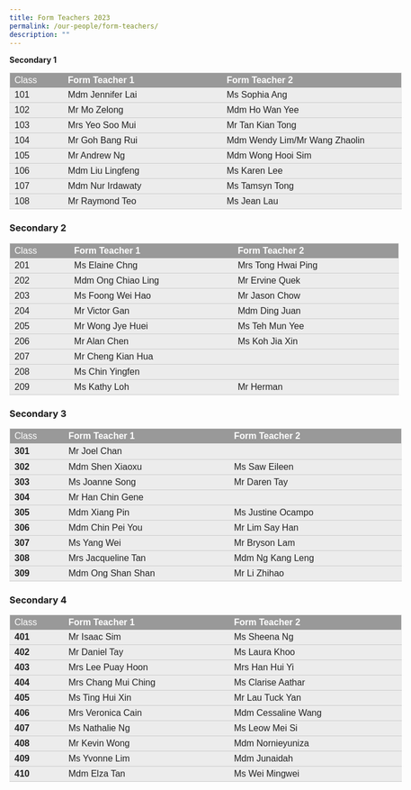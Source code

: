 ```yaml
---
title: Form Teachers 2023
permalink: /our-people/form-teachers/
description: ""
---
```

**Secondary 1**


<table style="margin-top: 0px; margin-right: 0px !important; margin-bottom: 0px; margin-left: 0px; outline: 0px; padding: 0px; box-sizing: border-box; width: 523.15pt; height: auto !important; background: rgb(236, 236, 236); border-collapse: collapse; border: none;" width="698" cellpadding="0" cellspacing="0" border="1" class="MsoNormalTable"><tbody style="margin: 0px; outline: 0px; padding: 0px; box-sizing: border-box;"><tr style="margin: 0px; outline: 0px; padding: 0px; box-sizing: border-box;"><td style="margin: 0px; outline: 0px; padding: 3pt 3pt 3pt 6pt; box-sizing: border-box; width: 71.75pt; border-top: 1pt solid rgb(234, 234, 234); border-left: 1pt solid rgb(234, 234, 234); border-bottom: none; border-right: none; background: rgb(153, 153, 153);" width="96"><p style="margin: 0px 0px 0in; outline: 0px; padding: 0px; box-sizing: border-box; line-height: normal; text-align: left;" class="MsoNormal"><span style="margin: 0px; outline: 0px; padding: 0px; box-sizing: border-box; font-size: 12pt; color: white;"><font style="margin: 0px; outline: 0px; padding: 0px; box-sizing: border-box;" face="arial, sans-serif">Class<b style="margin: 0px; outline: 0px; padding: 0px; box-sizing: border-box;"></b></font></span></p></td><td style="margin: 0px; outline: 0px; padding: 3pt 3pt 3pt 6pt; box-sizing: border-box; width: 212.1pt; border-right: none; border-bottom: none; border-left: none; border-image: initial; border-top: 1pt solid rgb(234, 234, 234); background: rgb(153, 153, 153);" width="283"><p style="margin: 0px 0px 0in; outline: 0px; padding: 0px; box-sizing: border-box; line-height: normal; text-align: left;" class="MsoNormal"><b style="margin: 0px; outline: 0px; padding: 0px; box-sizing: border-box;"><span style="margin: 0px; outline: 0px; padding: 0px; box-sizing: border-box; font-size: 12pt; color: white;"><font style="margin: 0px; outline: 0px; padding: 0px; box-sizing: border-box;" face="arial, sans-serif">Form Teacher 1</font></span></b></p></td><td style="margin: 0px; outline: 0px; padding: 3pt 3pt 3pt 6pt; box-sizing: border-box; width: 239.3pt; border-top: 1pt solid rgb(234, 234, 234); border-left: none; border-bottom: none; border-right: 1pt solid rgb(234, 234, 234); background: rgb(153, 153, 153);" width="319"><p style="margin: 0px 0px 0in; outline: 0px; padding: 0px; box-sizing: border-box; line-height: normal; text-align: left;" class="MsoNormal"><b style="margin: 0px; outline: 0px; padding: 0px; box-sizing: border-box;"><span style="margin: 0px; outline: 0px; padding: 0px; box-sizing: border-box; font-size: 12pt; color: white;"><font style="margin: 0px; outline: 0px; padding: 0px; box-sizing: border-box;" face="arial, sans-serif">Form Teacher 2</font><font style="margin: 0px; outline: 0px; padding: 0px; box-sizing: border-box;" face="Times New Roman, serif"></font></span></b></p></td></tr><tr style="margin: 0px; outline: 0px; padding: 0px; box-sizing: border-box;"><td style="margin: 0px; outline: 0px; padding: 3pt 3pt 3pt 6pt; box-sizing: border-box; border-top: none; border-left: 1pt solid rgb(234, 234, 234); border-bottom: 1pt solid rgb(204, 204, 204); border-right: none;"><p style="margin: 0px 0px 0in; outline: 0px; padding: 0px; box-sizing: border-box; line-height: normal; text-align: left;" class="MsoNormal"><font style="margin: 0px; outline: 0px; padding: 0px; box-sizing: border-box; font-weight: normal;" face="arial, sans-serif"><span style="margin: 0px; outline: 0px; padding: 0px; box-sizing: border-box; font-size: 12pt; color: rgb(34, 34, 34);">101</span><span style="margin: 0px; outline: 0px; padding: 0px; box-sizing: border-box; font-size: 12pt; color: rgb(34, 34, 34);"></span></font></p></td><td style="margin: 0px; outline: 0px; padding: 3pt 3pt 3pt 6pt; box-sizing: border-box; border-top: none; border-right: none; border-left: none; border-image: initial; border-bottom: 1pt solid rgb(204, 204, 204);"><p style="margin: 0px 0px 0in; outline: 0px; padding: 0px; box-sizing: border-box; line-height: normal; text-align: left;" class="MsoNormal"><span style="margin: 0px; outline: 0px; padding: 0px; box-sizing: border-box; font-size: 12pt; color: rgb(34, 34, 34); font-weight: normal;"><font style="margin: 0px; outline: 0px; padding: 0px; box-sizing: border-box;" face="arial, sans-serif">Mdm Jennifer Lai</font></span></p></td><td style="margin: 0px; outline: 0px; padding: 3pt 3pt 3pt 6pt; box-sizing: border-box; border-top: none; border-left: none; border-bottom: 1pt solid rgb(204, 204, 204); border-right: 1pt solid rgb(234, 234, 234);"><p style="margin: 0px 0px 0in; outline: 0px; padding: 0px; box-sizing: border-box; line-height: normal; text-align: left;" class="MsoNormal"><span style="margin: 0px; outline: 0px; padding: 0px; box-sizing: border-box; font-size: 12pt; color: rgb(34, 34, 34); font-weight: normal;"><font style="margin: 0px; outline: 0px; padding: 0px; box-sizing: border-box;" face="arial, sans-serif">Ms Sophia Ang</font></span></p></td></tr><tr style="margin: 0px; outline: 0px; padding: 0px; box-sizing: border-box;"><td style="margin: 0px; outline: 0px; padding: 3pt 3pt 3pt 6pt; box-sizing: border-box; border-top: none; border-left: 1pt solid rgb(234, 234, 234); border-bottom: 1pt solid rgb(204, 204, 204); border-right: none;"><p style="margin: 0px 0px 0in; outline: 0px; padding: 0px; box-sizing: border-box; line-height: normal; text-align: left;" class="MsoNormal"><font style="margin: 0px; outline: 0px; padding: 0px; box-sizing: border-box; font-weight: normal;" face="arial, sans-serif"><span style="margin: 0px; outline: 0px; padding: 0px; box-sizing: border-box; font-size: 12pt; color: rgb(34, 34, 34);">102</span><span style="margin: 0px; outline: 0px; padding: 0px; box-sizing: border-box; font-size: 12pt; color: rgb(34, 34, 34);"></span></font></p></td><td style="margin: 0px; outline: 0px; padding: 3pt 3pt 3pt 6pt; box-sizing: border-box; border-top: none; border-right: none; border-left: none; border-image: initial; border-bottom: 1pt solid rgb(204, 204, 204);"><p style="margin: 0px 0px 0in; outline: 0px; padding: 0px; box-sizing: border-box; line-height: normal; text-align: left;" class="MsoNormal"><span style="margin: 0px; outline: 0px; padding: 0px; box-sizing: border-box; font-size: 12pt; color: rgb(34, 34, 34); font-weight: normal;"><font style="margin: 0px; outline: 0px; padding: 0px; box-sizing: border-box;" face="arial, sans-serif">Mr Mo Zelong&nbsp;</font></span></p></td><td style="margin: 0px; outline: 0px; padding: 3pt 3pt 3pt 6pt; box-sizing: border-box; border-top: none; border-left: none; border-bottom: 1pt solid rgb(204, 204, 204); border-right: 1pt solid rgb(234, 234, 234);"><p style="margin: 0px 0px 0in; outline: 0px; padding: 0px; box-sizing: border-box; line-height: normal; text-align: left;" class="MsoNormal"><span style="margin: 0px; outline: 0px; padding: 0px; box-sizing: border-box; font-size: 12pt; color: rgb(34, 34, 34); font-weight: normal;"><font style="margin: 0px; outline: 0px; padding: 0px; box-sizing: border-box;" face="arial, sans-serif">Mdm Ho Wan Yee</font></span></p></td></tr><tr style="margin: 0px; outline: 0px; padding: 0px; box-sizing: border-box;"><td style="margin: 0px; outline: 0px; padding: 3pt 3pt 3pt 6pt; box-sizing: border-box; border-top: none; border-left: 1pt solid rgb(234, 234, 234); border-bottom: 1pt solid rgb(204, 204, 204); border-right: none;"><p style="margin: 0px 0px 0in; outline: 0px; padding: 0px; box-sizing: border-box; line-height: normal; text-align: left;" class="MsoNormal"><font style="margin: 0px; outline: 0px; padding: 0px; box-sizing: border-box; font-weight: normal;" face="arial, sans-serif"><span style="margin: 0px; outline: 0px; padding: 0px; box-sizing: border-box; font-size: 12pt; color: rgb(34, 34, 34);">103</span><span style="margin: 0px; outline: 0px; padding: 0px; box-sizing: border-box; font-size: 12pt; color: rgb(34, 34, 34);"></span></font></p></td><td style="margin: 0px; outline: 0px; padding: 3pt 3pt 3pt 6pt; box-sizing: border-box; border-top: none; border-right: none; border-left: none; border-image: initial; border-bottom: 1pt solid rgb(204, 204, 204);"><p style="margin: 0px 0px 0in; outline: 0px; padding: 0px; box-sizing: border-box; line-height: normal; text-align: left;" class="MsoNormal"><span style="margin: 0px; outline: 0px; padding: 0px; box-sizing: border-box; font-size: 12pt; color: rgb(34, 34, 34); font-weight: normal;"><font style="margin: 0px; outline: 0px; padding: 0px; box-sizing: border-box;" face="arial, sans-serif">Mrs Yeo Soo Mui</font></span></p></td><td style="margin: 0px; outline: 0px; padding: 3pt 3pt 3pt 6pt; box-sizing: border-box; border-top: none; border-left: none; border-bottom: 1pt solid rgb(204, 204, 204); border-right: 1pt solid rgb(234, 234, 234);"><p style="margin: 0px 0px 0in; outline: 0px; padding: 0px; box-sizing: border-box; line-height: normal; text-align: left;" class="MsoNormal"><span style="margin: 0px; outline: 0px; padding: 0px; box-sizing: border-box; font-size: 12pt; color: rgb(34, 34, 34); font-weight: normal;"><font style="margin: 0px; outline: 0px; padding: 0px; box-sizing: border-box;" face="arial, sans-serif">Mr Tan Kian Tong</font></span></p></td></tr><tr style="margin: 0px; outline: 0px; padding: 0px; box-sizing: border-box;"><td style="margin: 0px; outline: 0px; padding: 3pt 3pt 3pt 6pt; box-sizing: border-box; border-top: none; border-left: 1pt solid rgb(234, 234, 234); border-bottom: 1pt solid rgb(204, 204, 204); border-right: none;"><p style="margin: 0px 0px 0in; outline: 0px; padding: 0px; box-sizing: border-box; line-height: normal; text-align: left;" class="MsoNormal"><font style="margin: 0px; outline: 0px; padding: 0px; box-sizing: border-box; font-weight: normal;" face="arial, sans-serif"><span style="margin: 0px; outline: 0px; padding: 0px; box-sizing: border-box; font-size: 12pt; color: rgb(34, 34, 34);">104</span><span style="margin: 0px; outline: 0px; padding: 0px; box-sizing: border-box; font-size: 12pt; color: rgb(34, 34, 34);"></span></font></p></td><td style="margin: 0px; outline: 0px; padding: 3pt 3pt 3pt 6pt; box-sizing: border-box; border-top: none; border-right: none; border-left: none; border-image: initial; border-bottom: 1pt solid rgb(204, 204, 204);"><p style="margin: 0px 0px 0in; outline: 0px; padding: 0px; box-sizing: border-box; line-height: normal; text-align: left;" class="MsoNormal"><span style="margin: 0px; outline: 0px; padding: 0px; box-sizing: border-box; font-size: 12pt; color: rgb(34, 34, 34); font-weight: normal;"><font style="margin: 0px; outline: 0px; padding: 0px; box-sizing: border-box;" face="arial, sans-serif">Mr Goh Bang Rui&nbsp;</font></span></p></td><td style="margin: 0px; outline: 0px; padding: 3pt 3pt 3pt 6pt; box-sizing: border-box; border-top: none; border-left: none; border-bottom: 1pt solid rgb(204, 204, 204); border-right: 1pt solid rgb(234, 234, 234);"><p style="margin: 0px 0px 0in; outline: 0px; padding: 0px; box-sizing: border-box; line-height: normal; text-align: left;" class="MsoNormal"><span style="margin: 0px; outline: 0px; padding: 0px; box-sizing: border-box; font-size: 12pt; color: rgb(34, 34, 34); font-weight: normal;"><font style="margin: 0px; outline: 0px; padding: 0px; box-sizing: border-box;" face="arial, sans-serif">Mdm Wendy Lim/Mr Wang Zhaolin</font></span></p></td></tr><tr style="margin: 0px; outline: 0px; padding: 0px; box-sizing: border-box;"><td style="margin: 0px; outline: 0px; padding: 3pt 3pt 3pt 6pt; box-sizing: border-box; border-top: none; border-left: 1pt solid rgb(234, 234, 234); border-bottom: 1pt solid rgb(204, 204, 204); border-right: none;"><p style="margin: 0px 0px 0in; outline: 0px; padding: 0px; box-sizing: border-box; line-height: normal; text-align: left;" class="MsoNormal"><font style="margin: 0px; outline: 0px; padding: 0px; box-sizing: border-box; font-weight: normal;" face="arial, sans-serif"><span style="margin: 0px; outline: 0px; padding: 0px; box-sizing: border-box; font-size: 12pt; color: rgb(34, 34, 34);">105</span><span style="margin: 0px; outline: 0px; padding: 0px; box-sizing: border-box; font-size: 12pt; color: rgb(34, 34, 34);"></span></font></p></td><td style="margin: 0px; outline: 0px; padding: 3pt 3pt 3pt 6pt; box-sizing: border-box; border-top: none; border-right: none; border-left: none; border-image: initial; border-bottom: 1pt solid rgb(204, 204, 204);"><p style="margin: 0px 0px 0in; outline: 0px; padding: 0px; box-sizing: border-box; line-height: normal; text-align: left;" class="MsoNormal"><span style="margin: 0px; outline: 0px; padding: 0px; box-sizing: border-box; font-size: 12pt; color: rgb(34, 34, 34); font-weight: normal;"><font style="margin: 0px; outline: 0px; padding: 0px; box-sizing: border-box;" face="arial, sans-serif">Mr Andrew Ng</font></span></p></td><td style="margin: 0px; outline: 0px; padding: 3pt 3pt 3pt 6pt; box-sizing: border-box; border-top: none; border-left: none; border-bottom: 1pt solid rgb(204, 204, 204); border-right: 1pt solid rgb(234, 234, 234);"><p style="margin: 0px 0px 0in; outline: 0px; padding: 0px; box-sizing: border-box; line-height: normal; text-align: left;" class="MsoNormal"><span style="margin: 0px; outline: 0px; padding: 0px; box-sizing: border-box; font-size: 12pt; color: rgb(34, 34, 34); font-weight: normal;"><font style="margin: 0px; outline: 0px; padding: 0px; box-sizing: border-box;" face="arial, sans-serif">Mdm Wong Hooi Sim</font></span></p></td></tr><tr style="margin: 0px; outline: 0px; padding: 0px; box-sizing: border-box;"><td style="margin: 0px; outline: 0px; padding: 3pt 3pt 3pt 6pt; box-sizing: border-box; border-top: none; border-left: 1pt solid rgb(234, 234, 234); border-bottom: 1pt solid rgb(204, 204, 204); border-right: none;"><p style="margin: 0px 0px 0in; outline: 0px; padding: 0px; box-sizing: border-box; line-height: normal; text-align: left;" class="MsoNormal"><font style="margin: 0px; outline: 0px; padding: 0px; box-sizing: border-box; font-weight: normal;" face="arial, sans-serif"><span style="margin: 0px; outline: 0px; padding: 0px; box-sizing: border-box; font-size: 12pt; color: rgb(34, 34, 34);">106</span><span style="margin: 0px; outline: 0px; padding: 0px; box-sizing: border-box; font-size: 12pt; color: rgb(34, 34, 34);"></span></font></p></td><td style="margin: 0px; outline: 0px; padding: 3pt 3pt 3pt 6pt; box-sizing: border-box; border-top: none; border-right: none; border-left: none; border-image: initial; border-bottom: 1pt solid rgb(204, 204, 204);"><p style="margin: 0px 0px 0in; outline: 0px; padding: 0px; box-sizing: border-box; line-height: normal; text-align: left;" class="MsoNormal"><span style="margin: 0px; outline: 0px; padding: 0px; box-sizing: border-box; font-size: 12pt; color: rgb(34, 34, 34); font-weight: normal;"><font style="margin: 0px; outline: 0px; padding: 0px; box-sizing: border-box;" face="arial, sans-serif">Mdm Liu Lingfeng&nbsp;</font></span></p></td><td style="margin: 0px; outline: 0px; padding: 3pt 3pt 3pt 6pt; box-sizing: border-box; border-top: none; border-left: none; border-bottom: 1pt solid rgb(204, 204, 204); border-right: 1pt solid rgb(234, 234, 234);"><p style="margin: 0px 0px 0in; outline: 0px; padding: 0px; box-sizing: border-box; line-height: normal; text-align: left;" class="MsoNormal"><span style="margin: 0px; outline: 0px; padding: 0px; box-sizing: border-box; font-size: 12pt; color: rgb(34, 34, 34); font-weight: normal;"><font style="margin: 0px; outline: 0px; padding: 0px; box-sizing: border-box;" face="arial, sans-serif">Ms&nbsp;Karen Lee&nbsp;</font></span></p></td></tr><tr style="margin: 0px; outline: 0px; padding: 0px; box-sizing: border-box;"><td style="margin: 0px; outline: 0px; padding: 3pt 3pt 3pt 6pt; box-sizing: border-box; border-top: none; border-left: 1pt solid rgb(234, 234, 234); border-bottom: 1pt solid rgb(204, 204, 204); border-right: none;"><p style="margin: 0px 0px 0in; outline: 0px; padding: 0px; box-sizing: border-box; line-height: normal; text-align: left;" class="MsoNormal"><font style="margin: 0px; outline: 0px; padding: 0px; box-sizing: border-box; font-weight: normal;" face="arial, sans-serif"><span style="margin: 0px; outline: 0px; padding: 0px; box-sizing: border-box; font-size: 12pt; color: rgb(34, 34, 34);">107</span><span style="margin: 0px; outline: 0px; padding: 0px; box-sizing: border-box; font-size: 12pt; color: rgb(34, 34, 34);"></span></font></p></td><td style="margin: 0px; outline: 0px; padding: 3pt 3pt 3pt 6pt; box-sizing: border-box; border-top: none; border-right: none; border-left: none; border-image: initial; border-bottom: 1pt solid rgb(204, 204, 204);"><p style="margin: 0px 0px 0in; outline: 0px; padding: 0px; box-sizing: border-box; line-height: normal; text-align: left;" class="MsoNormal"><span style="margin: 0px; outline: 0px; padding: 0px; box-sizing: border-box; font-size: 12pt; color: rgb(34, 34, 34); font-weight: normal;"><font style="margin: 0px; outline: 0px; padding: 0px; box-sizing: border-box;" face="arial, sans-serif">Mdm Nur Irdawaty&nbsp;</font></span></p></td><td style="margin: 0px; outline: 0px; padding: 3pt 3pt 3pt 6pt; box-sizing: border-box; border-top: none; border-left: none; border-bottom: 1pt solid rgb(204, 204, 204); border-right: 1pt solid rgb(234, 234, 234);"><p style="margin: 0px 0px 0in; outline: 0px; padding: 0px; box-sizing: border-box; line-height: normal; text-align: left;" class="MsoNormal"><span style="margin: 0px; outline: 0px; padding: 0px; box-sizing: border-box; font-size: 12pt; color: rgb(34, 34, 34); font-weight: normal;"><font style="margin: 0px; outline: 0px; padding: 0px; box-sizing: border-box;" face="arial, sans-serif">Ms Tamsyn Tong</font></span></p></td></tr><tr style="margin: 0px; outline: 0px; padding: 0px; box-sizing: border-box;"><td style="margin: 0px; outline: 0px; padding: 3pt 3pt 3pt 6pt; box-sizing: border-box; border-top: none; border-left: 1pt solid rgb(234, 234, 234); border-bottom: 1pt solid rgb(204, 204, 204); border-right: none;"><p style="margin: 0px 0px 0in; outline: 0px; padding: 0px; box-sizing: border-box; line-height: normal; text-align: left;" class="MsoNormal"><font style="margin: 0px; outline: 0px; padding: 0px; box-sizing: border-box; font-weight: normal;" face="arial, sans-serif"><span style="margin: 0px; outline: 0px; padding: 0px; box-sizing: border-box; font-size: 12pt; color: rgb(34, 34, 34);">108</span><span style="margin: 0px; outline: 0px; padding: 0px; box-sizing: border-box; font-size: 12pt; color: rgb(34, 34, 34);"></span></font></p></td><td style="margin: 0px; outline: 0px; padding: 3pt 3pt 3pt 6pt; box-sizing: border-box; border-top: none; border-right: none; border-left: none; border-image: initial; border-bottom: 1pt solid rgb(204, 204, 204);"><p style="margin: 0px 0px 0in; outline: 0px; padding: 0px; box-sizing: border-box; line-height: normal; text-align: left;" class="MsoNormal"><span style="margin: 0px; outline: 0px; padding: 0px; box-sizing: border-box; font-size: 12pt; color: rgb(34, 34, 34); font-weight: normal;"><font style="margin: 0px; outline: 0px; padding: 0px; box-sizing: border-box;" face="arial, sans-serif">Mr&nbsp;Raymond Teo&nbsp;</font></span></p></td><td style="margin: 0px; outline: 0px; padding: 3pt 3pt 3pt 6pt; box-sizing: border-box; border-top: none; border-left: none; border-bottom: 1pt solid rgb(204, 204, 204); border-right: 1pt solid rgb(234, 234, 234);"><p style="margin: 0px 0px 0in; outline: 0px; padding: 0px; box-sizing: border-box; line-height: normal; text-align: left;" class="MsoNormal"><span style="margin: 0px; outline: 0px; padding: 0px; box-sizing: border-box; font-size: 12pt; color: rgb(34, 34, 34);"><font style="margin: 0px; outline: 0px; padding: 0px; box-sizing: border-box; font-weight: normal;" face="arial, sans-serif">Ms Jean Lau</font><font style="margin: 0px; outline: 0px; padding: 0px; box-sizing: border-box;" face="Times New Roman, serif"></font></span></p></td></tr></tbody></table>



### Secondary 2
 

<table style="margin-top: 0px; margin-right: 0px !important; margin-bottom: 0px; margin-left: 0px; outline: 0px; padding: 0px; box-sizing: border-box; width: 519.4pt; height: auto !important; background: rgb(236, 236, 236); border-collapse: collapse; border: none;" width="693" cellpadding="0" cellspacing="0" border="1" class="MsoNormalTable"><tbody style="margin: 0px; outline: 0px; padding: 0px; box-sizing: border-box;"><tr style="margin: 0px; outline: 0px; padding: 0px; box-sizing: border-box;"><td style="margin: 0px; outline: 0px; padding: 3pt 3pt 3pt 6pt; box-sizing: border-box; width: 80pt; border-top: 1pt solid rgb(234, 234, 234); border-left: 1pt solid rgb(234, 234, 234); border-bottom: none; border-right: none; background: rgb(153, 153, 153);" width="107"><p style="margin: 0px 0px 0in; outline: 0px; padding: 0px; box-sizing: border-box; line-height: normal; text-align: left;" class="MsoNormal"><span style="margin: 0px; outline: 0px; padding: 0px; box-sizing: border-box; font-size: 12pt; font-family: Arial, sans-serif; color: white;">Class<b style="margin: 0px; outline: 0px; padding: 0px; box-sizing: border-box;"></b></span></p></td><td style="margin: 0px; outline: 0px; padding: 3pt 3pt 3pt 6pt; box-sizing: border-box; width: 218.65pt; border-right: none; border-bottom: none; border-left: none; border-image: initial; border-top: 1pt solid rgb(234, 234, 234); background: rgb(153, 153, 153);" width="292"><p style="margin: 0px 0px 0in; outline: 0px; padding: 0px; box-sizing: border-box; line-height: normal; text-align: left;" class="MsoNormal"><b style="margin: 0px; outline: 0px; padding: 0px; box-sizing: border-box;"><span style="margin: 0px; outline: 0px; padding: 0px; box-sizing: border-box; font-size: 12pt; font-family: Arial, sans-serif; color: white;">Form Teacher 1</span></b></p></td><td style="margin: 0px; outline: 0px; padding: 3pt 3pt 3pt 6pt; box-sizing: border-box; width: 220.75pt; border-top: 1pt solid rgb(234, 234, 234); border-left: none; border-bottom: none; border-right: 1pt solid rgb(234, 234, 234); background: rgb(153, 153, 153);" width="294"><p style="margin: 0px 0px 0in; outline: 0px; padding: 0px; box-sizing: border-box; line-height: normal; text-align: left;" class="MsoNormal"><b style="margin: 0px; outline: 0px; padding: 0px; box-sizing: border-box;"><span style="margin: 0px; outline: 0px; padding: 0px; box-sizing: border-box; font-size: 12pt; font-family: Arial, sans-serif; color: white;">Form Teacher 2</span></b></p></td></tr><tr style="margin: 0px; outline: 0px; padding: 0px; box-sizing: border-box;"><td style="margin: 0px; outline: 0px; padding: 3pt 3pt 3pt 6pt; box-sizing: border-box; border-top: none; border-left: 1pt solid rgb(234, 234, 234); border-bottom: 1pt solid rgb(204, 204, 204); border-right: none;"><p style="margin: 0px 0px 0in; outline: 0px; padding: 0px; box-sizing: border-box; line-height: normal; text-align: left;" class="MsoNormal"><span style="margin: 0px; outline: 0px; padding: 0px; box-sizing: border-box; font-size: 12pt; font-family: Arial, sans-serif; color: rgb(34, 34, 34); font-weight: normal;">201</span></p></td><td style="margin: 0px; outline: 0px; padding: 3pt 3pt 3pt 6pt; box-sizing: border-box; border-top: none; border-right: none; border-left: none; border-image: initial; border-bottom: 1pt solid rgb(204, 204, 204);"><p style="margin: 0px 0px 0in; outline: 0px; padding: 0px; box-sizing: border-box; line-height: normal; text-align: left;" class="MsoNormal"><span style="margin: 0px; outline: 0px; padding: 0px; box-sizing: border-box; font-size: 12pt; font-family: Arial, sans-serif; color: rgb(34, 34, 34); font-weight: normal;">Ms Elaine Chng&nbsp;</span></p></td><td style="margin: 0px; outline: 0px; padding: 3pt 3pt 3pt 6pt; box-sizing: border-box; width: 220.75pt; border-top: none; border-left: none; border-bottom: 1pt solid rgb(204, 204, 204); border-right: 1pt solid rgb(234, 234, 234);" width="294"><p style="margin: 0px 0px 0in; outline: 0px; padding: 0px; box-sizing: border-box; line-height: normal; text-align: left;" class="MsoNormal"><span style="margin: 0px; outline: 0px; padding: 0px; box-sizing: border-box; font-size: 12pt; font-family: Arial, sans-serif; color: rgb(34, 34, 34); font-weight: normal;">Mrs Tong Hwai Ping</span></p></td></tr><tr style="margin: 0px; outline: 0px; padding: 0px; box-sizing: border-box;"><td style="margin: 0px; outline: 0px; padding: 3pt 3pt 3pt 6pt; box-sizing: border-box; border-top: none; border-left: 1pt solid rgb(234, 234, 234); border-bottom: 1pt solid rgb(204, 204, 204); border-right: none;"><p style="margin: 0px 0px 0in; outline: 0px; padding: 0px; box-sizing: border-box; line-height: normal; text-align: left;" class="MsoNormal"><span style="margin: 0px; outline: 0px; padding: 0px; box-sizing: border-box; font-size: 12pt; font-family: Arial, sans-serif; color: rgb(34, 34, 34); font-weight: normal;">202</span></p></td><td style="margin: 0px; outline: 0px; padding: 3pt 3pt 3pt 6pt; box-sizing: border-box; border-top: none; border-right: none; border-left: none; border-image: initial; border-bottom: 1pt solid rgb(204, 204, 204);"><p style="margin: 0px 0px 0in; outline: 0px; padding: 0px; box-sizing: border-box; line-height: normal; text-align: left;" class="MsoNormal"><span style="margin: 0px; outline: 0px; padding: 0px; box-sizing: border-box; font-size: 12pt; font-family: Arial, sans-serif; color: rgb(34, 34, 34); font-weight: normal;">Mdm Ong Chiao Ling&nbsp;</span></p></td><td style="margin: 0px; outline: 0px; padding: 3pt 3pt 3pt 6pt; box-sizing: border-box; width: 220.75pt; border-top: none; border-left: none; border-bottom: 1pt solid rgb(204, 204, 204); border-right: 1pt solid rgb(234, 234, 234);" width="294"><p style="margin: 0px 0px 0in; outline: 0px; padding: 0px; box-sizing: border-box; line-height: normal; text-align: left;" class="MsoNormal"><span style="margin: 0px; outline: 0px; padding: 0px; box-sizing: border-box; font-size: 12pt; font-family: Arial, sans-serif; color: rgb(34, 34, 34); font-weight: normal;">Mr Ervine Quek</span></p></td></tr><tr style="margin: 0px; outline: 0px; padding: 0px; box-sizing: border-box;"><td style="margin: 0px; outline: 0px; padding: 3pt 3pt 3pt 6pt; box-sizing: border-box; border-top: none; border-left: 1pt solid rgb(234, 234, 234); border-bottom: 1pt solid rgb(204, 204, 204); border-right: none;"><p style="margin: 0px 0px 0in; outline: 0px; padding: 0px; box-sizing: border-box; line-height: normal; text-align: left;" class="MsoNormal"><span style="margin: 0px; outline: 0px; padding: 0px; box-sizing: border-box; font-size: 12pt; font-family: Arial, sans-serif; color: rgb(34, 34, 34); font-weight: normal;">203</span></p></td><td style="margin: 0px; outline: 0px; padding: 3pt 3pt 3pt 6pt; box-sizing: border-box; border-top: none; border-right: none; border-left: none; border-image: initial; border-bottom: 1pt solid rgb(204, 204, 204);"><p style="margin: 0px 0px 0in; outline: 0px; padding: 0px; box-sizing: border-box; line-height: normal; text-align: left;" class="MsoNormal"><span style="margin: 0px; outline: 0px; padding: 0px; box-sizing: border-box; font-size: 12pt; font-family: Arial, sans-serif; color: rgb(34, 34, 34); font-weight: normal;">Ms Foong Wei Hao&nbsp;</span></p></td><td style="margin: 0px; outline: 0px; padding: 3pt 3pt 3pt 6pt; box-sizing: border-box; width: 220.75pt; border-top: none; border-left: none; border-bottom: 1pt solid rgb(204, 204, 204); border-right: 1pt solid rgb(234, 234, 234);" width="294"><p style="margin: 0px 0px 0in; outline: 0px; padding: 0px; box-sizing: border-box; line-height: normal; text-align: left;" class="MsoNormal"><span style="margin: 0px; outline: 0px; padding: 0px; box-sizing: border-box; font-size: 12pt; font-family: Arial, sans-serif; color: rgb(34, 34, 34); font-weight: normal;">Mr Jason Chow</span></p></td></tr><tr style="margin: 0px; outline: 0px; padding: 0px; box-sizing: border-box;"><td style="margin: 0px; outline: 0px; padding: 3pt 3pt 3pt 6pt; box-sizing: border-box; border-top: none; border-left: 1pt solid rgb(234, 234, 234); border-bottom: 1pt solid rgb(204, 204, 204); border-right: none;"><p style="margin: 0px 0px 0in; outline: 0px; padding: 0px; box-sizing: border-box; line-height: normal; text-align: left;" class="MsoNormal"><span style="margin: 0px; outline: 0px; padding: 0px; box-sizing: border-box; font-size: 12pt; font-family: Arial, sans-serif; color: rgb(34, 34, 34); font-weight: normal;">204</span></p></td><td style="margin: 0px; outline: 0px; padding: 3pt 3pt 3pt 6pt; box-sizing: border-box; border-top: none; border-right: none; border-left: none; border-image: initial; border-bottom: 1pt solid rgb(204, 204, 204);"><p style="margin: 0px 0px 0in; outline: 0px; padding: 0px; box-sizing: border-box; line-height: normal; text-align: left;" class="MsoNormal"><span style="margin: 0px; outline: 0px; padding: 0px; box-sizing: border-box; font-size: 12pt; font-family: Arial, sans-serif; color: rgb(34, 34, 34); font-weight: normal;">Mr Victor Gan</span></p></td><td style="margin: 0px; outline: 0px; padding: 3pt 3pt 3pt 6pt; box-sizing: border-box; width: 220.75pt; border-top: none; border-left: none; border-bottom: 1pt solid rgb(204, 204, 204); border-right: 1pt solid rgb(234, 234, 234);" width="294"><p style="margin: 0px 0px 0in; outline: 0px; padding: 0px; box-sizing: border-box; line-height: normal; text-align: left;" class="MsoNormal"><span style="margin: 0px; outline: 0px; padding: 0px; box-sizing: border-box; font-size: 12pt; font-family: Arial, sans-serif; color: rgb(34, 34, 34); font-weight: normal;">Mdm Ding Juan</span></p></td></tr><tr style="margin: 0px; outline: 0px; padding: 0px; box-sizing: border-box;"><td style="margin: 0px; outline: 0px; padding: 3pt 3pt 3pt 6pt; box-sizing: border-box; border-top: none; border-left: 1pt solid rgb(234, 234, 234); border-bottom: 1pt solid rgb(204, 204, 204); border-right: none;"><p style="margin: 0px 0px 0in; outline: 0px; padding: 0px; box-sizing: border-box; line-height: normal; text-align: left;" class="MsoNormal"><span style="margin: 0px; outline: 0px; padding: 0px; box-sizing: border-box; font-size: 12pt; font-family: Arial, sans-serif; color: rgb(34, 34, 34); font-weight: normal;">205</span></p></td><td style="margin: 0px; outline: 0px; padding: 3pt 3pt 3pt 6pt; box-sizing: border-box; border-top: none; border-right: none; border-left: none; border-image: initial; border-bottom: 1pt solid rgb(204, 204, 204);"><p style="margin: 0px 0px 0in; outline: 0px; padding: 0px; box-sizing: border-box; line-height: normal; text-align: left;" class="MsoNormal"><span style="margin: 0px; outline: 0px; padding: 0px; box-sizing: border-box; font-size: 12pt; font-family: Arial, sans-serif; color: rgb(34, 34, 34); font-weight: normal;">Mr Wong Jye Huei</span></p></td><td style="margin: 0px; outline: 0px; padding: 3pt 3pt 3pt 6pt; box-sizing: border-box; width: 220.75pt; border-top: none; border-left: none; border-bottom: 1pt solid rgb(204, 204, 204); border-right: 1pt solid rgb(234, 234, 234);" width="294"><p style="margin: 0px 0px 0in; outline: 0px; padding: 0px; box-sizing: border-box; line-height: normal; text-align: left;" class="MsoNormal"><span style="margin: 0px; outline: 0px; padding: 0px; box-sizing: border-box; font-size: 12pt; font-family: Arial, sans-serif; color: rgb(34, 34, 34); font-weight: normal;">Ms Teh Mun Yee&nbsp;</span></p></td></tr><tr style="margin: 0px; outline: 0px; padding: 0px; box-sizing: border-box;"><td style="margin: 0px; outline: 0px; padding: 3pt 3pt 3pt 6pt; box-sizing: border-box; border-top: none; border-left: 1pt solid rgb(234, 234, 234); border-bottom: 1pt solid rgb(204, 204, 204); border-right: none;"><p style="margin: 0px 0px 0in; outline: 0px; padding: 0px; box-sizing: border-box; line-height: normal; text-align: left;" class="MsoNormal"><span style="margin: 0px; outline: 0px; padding: 0px; box-sizing: border-box; font-size: 12pt; font-family: Arial, sans-serif; color: rgb(34, 34, 34); font-weight: normal;">206</span></p></td><td style="margin: 0px; outline: 0px; padding: 3pt 3pt 3pt 6pt; box-sizing: border-box; border-top: none; border-right: none; border-left: none; border-image: initial; border-bottom: 1pt solid rgb(204, 204, 204);"><p style="margin: 0px 0px 0in; outline: 0px; padding: 0px; box-sizing: border-box; line-height: normal; text-align: left;" class="MsoNormal"><span style="margin: 0px; outline: 0px; padding: 0px; box-sizing: border-box; font-size: 12pt; font-family: Arial, sans-serif; color: rgb(34, 34, 34); font-weight: normal;">Mr Alan Chen</span></p></td><td style="margin: 0px; outline: 0px; padding: 3pt 3pt 3pt 6pt; box-sizing: border-box; width: 220.75pt; border-top: none; border-left: none; border-bottom: 1pt solid rgb(204, 204, 204); border-right: 1pt solid rgb(234, 234, 234);" width="294"><p style="margin: 0px 0px 0in; outline: 0px; padding: 0px; box-sizing: border-box; line-height: normal; text-align: left;" class="MsoNormal"><span style="margin: 0px; outline: 0px; padding: 0px; box-sizing: border-box; font-size: 12pt; font-family: Arial, sans-serif; color: rgb(34, 34, 34); font-weight: normal;">Ms Koh Jia Xin</span></p></td></tr><tr style="margin: 0px; outline: 0px; padding: 0px; box-sizing: border-box;"><td style="margin: 0px; outline: 0px; padding: 3pt 3pt 3pt 6pt; box-sizing: border-box; border-top: none; border-left: 1pt solid rgb(234, 234, 234); border-bottom: 1pt solid rgb(204, 204, 204); border-right: none;"><p style="margin: 0px 0px 0in; outline: 0px; padding: 0px; box-sizing: border-box; line-height: normal; text-align: left;" class="MsoNormal"><span style="margin: 0px; outline: 0px; padding: 0px; box-sizing: border-box; font-size: 12pt; font-family: Arial, sans-serif; color: rgb(34, 34, 34); font-weight: normal;">207</span></p></td><td style="margin: 0px; outline: 0px; padding: 3pt 3pt 3pt 6pt; box-sizing: border-box; border-top: none; border-right: none; border-left: none; border-image: initial; border-bottom: 1pt solid rgb(204, 204, 204);"><p style="margin: 0px 0px 0in; outline: 0px; padding: 0px; box-sizing: border-box; line-height: normal; text-align: left;" class="MsoNormal"><span style="margin: 0px; outline: 0px; padding: 0px; box-sizing: border-box; font-size: 12pt; font-family: Arial, sans-serif; color: rgb(34, 34, 34); font-weight: normal;">Mr Cheng Kian Hua</span></p></td><td style="margin: 0px; outline: 0px; padding: 3pt 3pt 3pt 6pt; box-sizing: border-box; border-top: none; border-left: none; border-bottom: 1pt solid rgb(204, 204, 204); border-right: 1pt solid rgb(234, 234, 234);"><p style="margin: 0px 0px 0in; outline: 0px; padding: 0px; box-sizing: border-box; line-height: normal; text-align: left;" class="MsoNormal"><span style="margin: 0px; outline: 0px; padding: 0px; box-sizing: border-box; font-size: 12pt; font-family: Arial, sans-serif; color: rgb(34, 34, 34); font-weight: normal;"></span></p></td></tr><tr style="margin: 0px; outline: 0px; padding: 0px; box-sizing: border-box;"><td style="margin: 0px; outline: 0px; padding: 3pt 3pt 3pt 6pt; box-sizing: border-box; border-top: none; border-left: 1pt solid rgb(234, 234, 234); border-bottom: 1pt solid rgb(204, 204, 204); border-right: none;"><p style="margin: 0px 0px 0in; outline: 0px; padding: 0px; box-sizing: border-box; line-height: normal; text-align: left;" class="MsoNormal"><span style="margin: 0px; outline: 0px; padding: 0px; box-sizing: border-box; font-size: 12pt; font-family: Arial, sans-serif; color: rgb(34, 34, 34); font-weight: normal;">208</span></p></td><td style="margin: 0px; outline: 0px; padding: 3pt 3pt 3pt 6pt; box-sizing: border-box; border-top: none; border-right: none; border-left: none; border-image: initial; border-bottom: 1pt solid rgb(204, 204, 204);"><p style="margin: 0px 0px 0in; outline: 0px; padding: 0px; box-sizing: border-box; line-height: normal; text-align: left;" class="MsoNormal"><span style="margin: 0px; outline: 0px; padding: 0px; box-sizing: border-box; font-size: 12pt; font-family: Arial, sans-serif; color: rgb(34, 34, 34); font-weight: normal;">Ms Chin Yingfen</span></p></td><td style="margin: 0px; outline: 0px; padding: 3pt 3pt 3pt 6pt; box-sizing: border-box; text-align: left; border-top: none; border-left: none; border-bottom: 1pt solid rgb(204, 204, 204); border-right: 1pt solid rgb(234, 234, 234);"></td></tr><tr style="margin: 0px; outline: 0px; padding: 0px; box-sizing: border-box;"><td style="margin: 0px; outline: 0px; padding: 3pt 3pt 3pt 6pt; box-sizing: border-box; border-top: none; border-left: 1pt solid rgb(234, 234, 234); border-bottom: 1pt solid rgb(204, 204, 204); border-right: none;"><p style="margin: 0px 0px 0in; outline: 0px; padding: 0px; box-sizing: border-box; line-height: normal; text-align: left;" class="MsoNormal"><span style="margin: 0px; outline: 0px; padding: 0px; box-sizing: border-box; font-size: 12pt; font-family: Arial, sans-serif; color: rgb(34, 34, 34); font-weight: normal;">209</span></p></td><td style="margin: 0px; outline: 0px; padding: 3pt 3pt 3pt 6pt; box-sizing: border-box; border-top: none; border-right: none; border-left: none; border-image: initial; border-bottom: 1pt solid rgb(204, 204, 204);"><p style="margin: 0px 0px 0in; outline: 0px; padding: 0px; box-sizing: border-box; line-height: normal; text-align: left;" class="MsoNormal"><span style="margin: 0px; outline: 0px; padding: 0px; box-sizing: border-box; font-size: 12pt; font-family: Arial, sans-serif; color: rgb(34, 34, 34); font-weight: normal;">Ms Kathy Loh</span></p></td><td style="margin: 0px; outline: 0px; padding: 3pt 3pt 3pt 6pt; box-sizing: border-box; border-top: none; border-left: none; border-bottom: 1pt solid rgb(204, 204, 204); border-right: 1pt solid rgb(234, 234, 234);"><p style="margin: 0px 0px 0in; outline: 0px; padding: 0px; box-sizing: border-box; line-height: normal; text-align: left;" class="MsoNormal"><span style="margin: 0px; outline: 0px; padding: 0px; box-sizing: border-box; font-size: 12pt; font-family: Arial, sans-serif; color: rgb(34, 34, 34);"><span style="margin: 0px; outline: 0px; padding: 0px; box-sizing: border-box; font-weight: normal;">Mr Herman</span></span></p></td></tr></tbody></table>

 

### **Secondary 3**
 

<table style="margin-top: 0px; margin-right: 0px !important; margin-bottom: 0px; margin-left: 0px; outline: 0px; padding: 0px; box-sizing: border-box; width: 523.15pt; height: auto !important; background: rgb(236, 236, 236); border-collapse: collapse; border: none;" width="698" cellpadding="0" cellspacing="0" border="1" class="MsoNormalTable"><tbody style="margin: 0px; outline: 0px; padding: 0px; box-sizing: border-box;"><tr style="margin: 0px; outline: 0px; padding: 0px; box-sizing: border-box;"><td style="margin: 0px; outline: 0px; padding: 3pt 3pt 3pt 6pt; box-sizing: border-box; width: 72.4pt; border-top: 1pt solid rgb(234, 234, 234); border-left: 1pt solid rgb(234, 234, 234); border-bottom: none; border-right: none; background: rgb(153, 153, 153);" width="97"><p style="margin: 0px 0px 0in; outline: 0px; padding: 0px; box-sizing: border-box; line-height: normal;" class="MsoNormal"><span style="margin: 0px; outline: 0px; padding: 0px; box-sizing: border-box; font-size: 12pt; color: white;"><font style="margin: 0px; outline: 0px; padding: 0px; box-sizing: border-box;" face="arial, sans-serif">Class<b style="margin: 0px; outline: 0px; padding: 0px; box-sizing: border-box;"></b></font></span></p></td><td style="margin: 0px; outline: 0px; padding: 3pt 3pt 3pt 6pt; box-sizing: border-box; width: 221.25pt; border-right: none; border-bottom: none; border-left: none; border-image: initial; border-top: 1pt solid rgb(234, 234, 234); background: rgb(153, 153, 153);" width="295"><p style="margin: 0px 0px 0in; outline: 0px; padding: 0px; box-sizing: border-box; line-height: normal;" class="MsoNormal"><b style="margin: 0px; outline: 0px; padding: 0px; box-sizing: border-box;"><span style="margin: 0px; outline: 0px; padding: 0px; box-sizing: border-box; font-size: 12pt; color: white;"><font style="margin: 0px; outline: 0px; padding: 0px; box-sizing: border-box;" face="arial, sans-serif">Form Teacher 1</font></span></b></p></td><td style="margin: 0px; outline: 0px; padding: 3pt 3pt 3pt 6pt; box-sizing: border-box; width: 229.5pt; border-top: 1pt solid rgb(234, 234, 234); border-left: none; border-bottom: none; border-right: 1pt solid rgb(234, 234, 234); background: rgb(153, 153, 153);" width="306"><p style="margin: 0px 0px 0in; outline: 0px; padding: 0px; box-sizing: border-box; line-height: normal;" class="MsoNormal"><b style="margin: 0px; outline: 0px; padding: 0px; box-sizing: border-box;"><span style="margin: 0px; outline: 0px; padding: 0px; box-sizing: border-box; font-size: 12pt; color: white;"><font style="margin: 0px; outline: 0px; padding: 0px; box-sizing: border-box;" face="arial, sans-serif">Form Teacher 2</font></span></b></p></td></tr><tr style="margin: 0px; outline: 0px; padding: 0px; box-sizing: border-box;"><td style="margin: 0px; outline: 0px; padding: 3pt 3pt 3pt 6pt; box-sizing: border-box; border-top: none; border-left: 1pt solid rgb(234, 234, 234); border-bottom: 1pt solid rgb(204, 204, 204); border-right: none;"><p style="margin: 0px 0px 0in; outline: 0px; padding: 0px; box-sizing: border-box; line-height: normal;" class="MsoNormal"><font style="margin: 0px; outline: 0px; padding: 0px; box-sizing: border-box;" face="arial, sans-serif"><b style="margin: 0px; outline: 0px; padding: 0px; box-sizing: border-box;"><span style="margin: 0px; outline: 0px; padding: 0px; box-sizing: border-box; font-size: 12pt; color: rgb(34, 34, 34);">301</span></b><span style="margin: 0px; outline: 0px; padding: 0px; box-sizing: border-box; font-size: 12pt; color: rgb(34, 34, 34);"></span></font></p></td><td style="margin: 0px; outline: 0px; padding: 3pt 3pt 3pt 6pt; box-sizing: border-box; border-top: none; border-right: none; border-left: none; border-image: initial; border-bottom: 1pt solid rgb(204, 204, 204);"><p style="margin: 0px 0px 0in; outline: 0px; padding: 0px; box-sizing: border-box; line-height: normal;" class="MsoNormal"><span style="margin: 0px; outline: 0px; padding: 0px; box-sizing: border-box; font-size: 12pt; color: rgb(34, 34, 34);"><font style="margin: 0px; outline: 0px; padding: 0px; box-sizing: border-box;" face="arial, sans-serif">Mr Joel Chan&nbsp;&nbsp;</font></span></p></td><td style="margin: 0px; outline: 0px; padding: 3pt 3pt 3pt 6pt; box-sizing: border-box; border-top: none; border-left: none; border-bottom: 1pt solid rgb(204, 204, 204); border-right: 1pt solid rgb(234, 234, 234);"><p style="margin: 0px 0px 0in; outline: 0px; padding: 0px; box-sizing: border-box; line-height: normal;" class="MsoNormal"><br style="margin: 0px; outline: 0px; padding: 0px; box-sizing: border-box;"></p></td></tr><tr style="margin: 0px; outline: 0px; padding: 0px; box-sizing: border-box;"><td style="margin: 0px; outline: 0px; padding: 3pt 3pt 3pt 6pt; box-sizing: border-box; border-top: none; border-left: 1pt solid rgb(234, 234, 234); border-bottom: 1pt solid rgb(204, 204, 204); border-right: none;"><p style="margin: 0px 0px 0in; outline: 0px; padding: 0px; box-sizing: border-box; line-height: normal;" class="MsoNormal"><font style="margin: 0px; outline: 0px; padding: 0px; box-sizing: border-box;" face="arial, sans-serif"><b style="margin: 0px; outline: 0px; padding: 0px; box-sizing: border-box;"><span style="margin: 0px; outline: 0px; padding: 0px; box-sizing: border-box; font-size: 12pt; color: rgb(34, 34, 34);">302</span></b><span style="margin: 0px; outline: 0px; padding: 0px; box-sizing: border-box; font-size: 12pt; color: rgb(34, 34, 34);"></span></font></p></td><td style="margin: 0px; outline: 0px; padding: 3pt 3pt 3pt 6pt; box-sizing: border-box; border-top: none; border-right: none; border-left: none; border-image: initial; border-bottom: 1pt solid rgb(204, 204, 204);"><p style="margin: 0px 0px 0in; outline: 0px; padding: 0px; box-sizing: border-box; line-height: normal;" class="MsoNormal"><span style="margin: 0px; outline: 0px; padding: 0px; box-sizing: border-box; font-size: 12pt; color: rgb(34, 34, 34);"><font style="margin: 0px; outline: 0px; padding: 0px; box-sizing: border-box;" face="arial, sans-serif">Mdm Shen Xiaoxu</font></span></p></td><td style="margin: 0px; outline: 0px; padding: 3pt 3pt 3pt 6pt; box-sizing: border-box; border-top: none; border-left: none; border-bottom: 1pt solid rgb(204, 204, 204); border-right: 1pt solid rgb(234, 234, 234);"><p style="margin: 0px 0px 0in; outline: 0px; padding: 0px; box-sizing: border-box; line-height: normal;" class="MsoNormal"><span style="margin: 0px; outline: 0px; padding: 0px; box-sizing: border-box; font-size: 12pt; color: rgb(34, 34, 34);"><font style="margin: 0px; outline: 0px; padding: 0px; box-sizing: border-box;" face="arial, sans-serif">Ms Saw Eileen</font></span></p></td></tr><tr style="margin: 0px; outline: 0px; padding: 0px; box-sizing: border-box;"><td style="margin: 0px; outline: 0px; padding: 3pt 3pt 3pt 6pt; box-sizing: border-box; border-top: none; border-left: 1pt solid rgb(234, 234, 234); border-bottom: 1pt solid rgb(204, 204, 204); border-right: none;"><p style="margin: 0px 0px 0in; outline: 0px; padding: 0px; box-sizing: border-box; line-height: normal;" class="MsoNormal"><font style="margin: 0px; outline: 0px; padding: 0px; box-sizing: border-box;" face="arial, sans-serif"><b style="margin: 0px; outline: 0px; padding: 0px; box-sizing: border-box;"><span style="margin: 0px; outline: 0px; padding: 0px; box-sizing: border-box; font-size: 12pt; color: rgb(34, 34, 34);">303</span></b><span style="margin: 0px; outline: 0px; padding: 0px; box-sizing: border-box; font-size: 12pt; color: rgb(34, 34, 34);"></span></font></p></td><td style="margin: 0px; outline: 0px; padding: 3pt 3pt 3pt 6pt; box-sizing: border-box; border-top: none; border-right: none; border-left: none; border-image: initial; border-bottom: 1pt solid rgb(204, 204, 204);"><p style="margin: 0px 0px 0in; outline: 0px; padding: 0px; box-sizing: border-box; line-height: normal;" class="MsoNormal"><span style="margin: 0px; outline: 0px; padding: 0px; box-sizing: border-box; font-size: 12pt; color: rgb(34, 34, 34);"><font style="margin: 0px; outline: 0px; padding: 0px; box-sizing: border-box;" face="arial, sans-serif">Ms Joanne Song</font></span></p></td><td style="margin: 0px; outline: 0px; padding: 3pt 3pt 3pt 6pt; box-sizing: border-box; border-top: none; border-left: none; border-bottom: 1pt solid rgb(204, 204, 204); border-right: 1pt solid rgb(234, 234, 234);"><p style="margin: 0px 0px 0in; outline: 0px; padding: 0px; box-sizing: border-box; line-height: normal;" class="MsoNormal"><span style="margin: 0px; outline: 0px; padding: 0px; box-sizing: border-box; font-size: 12pt; color: rgb(34, 34, 34);"><font style="margin: 0px; outline: 0px; padding: 0px; box-sizing: border-box;" face="arial, sans-serif">Mr Daren Tay&nbsp;</font></span></p></td></tr><tr style="margin: 0px; outline: 0px; padding: 0px; box-sizing: border-box;"><td style="margin: 0px; outline: 0px; padding: 3pt 3pt 3pt 6pt; box-sizing: border-box; border-top: none; border-left: 1pt solid rgb(234, 234, 234); border-bottom: 1pt solid rgb(204, 204, 204); border-right: none;"><p style="margin: 0px 0px 0in; outline: 0px; padding: 0px; box-sizing: border-box; line-height: normal;" class="MsoNormal"><font style="margin: 0px; outline: 0px; padding: 0px; box-sizing: border-box;" face="arial, sans-serif"><b style="margin: 0px; outline: 0px; padding: 0px; box-sizing: border-box;"><span style="margin: 0px; outline: 0px; padding: 0px; box-sizing: border-box; font-size: 12pt; color: rgb(34, 34, 34);">304</span></b><span style="margin: 0px; outline: 0px; padding: 0px; box-sizing: border-box; font-size: 12pt; color: rgb(34, 34, 34);"></span></font></p></td><td style="margin: 0px; outline: 0px; padding: 3pt 3pt 3pt 6pt; box-sizing: border-box; border-top: none; border-right: none; border-left: none; border-image: initial; border-bottom: 1pt solid rgb(204, 204, 204);"><p style="margin: 0px 0px 0in; outline: 0px; padding: 0px; box-sizing: border-box; line-height: normal;" class="MsoNormal"><span style="margin: 0px; outline: 0px; padding: 0px; box-sizing: border-box; font-size: 12pt; color: rgb(34, 34, 34);"><font style="margin: 0px; outline: 0px; padding: 0px; box-sizing: border-box;" face="arial, sans-serif">Mr Han Chin Gene</font></span></p></td><td style="margin: 0px; outline: 0px; padding: 3pt 3pt 3pt 6pt; box-sizing: border-box; border-top: none; border-left: none; border-bottom: 1pt solid rgb(204, 204, 204); border-right: 1pt solid rgb(234, 234, 234);"></td></tr><tr style="margin: 0px; outline: 0px; padding: 0px; box-sizing: border-box;"><td style="margin: 0px; outline: 0px; padding: 3pt 3pt 3pt 6pt; box-sizing: border-box; border-top: none; border-left: 1pt solid rgb(234, 234, 234); border-bottom: 1pt solid rgb(204, 204, 204); border-right: none;"><p style="margin: 0px 0px 0in; outline: 0px; padding: 0px; box-sizing: border-box; line-height: normal;" class="MsoNormal"><font style="margin: 0px; outline: 0px; padding: 0px; box-sizing: border-box;" face="arial, sans-serif"><b style="margin: 0px; outline: 0px; padding: 0px; box-sizing: border-box;"><span style="margin: 0px; outline: 0px; padding: 0px; box-sizing: border-box; font-size: 12pt; color: rgb(34, 34, 34);">305</span></b><span style="margin: 0px; outline: 0px; padding: 0px; box-sizing: border-box; font-size: 12pt; color: rgb(34, 34, 34);"></span></font></p></td><td style="margin: 0px; outline: 0px; padding: 3pt 3pt 3pt 6pt; box-sizing: border-box; border-top: none; border-right: none; border-left: none; border-image: initial; border-bottom: 1pt solid rgb(204, 204, 204);"><p style="margin: 0px 0px 0in; outline: 0px; padding: 0px; box-sizing: border-box; line-height: normal;" class="MsoNormal"><span style="margin: 0px; outline: 0px; padding: 0px; box-sizing: border-box; font-size: 12pt; color: rgb(34, 34, 34);"><font style="margin: 0px; outline: 0px; padding: 0px; box-sizing: border-box;" face="arial, sans-serif">Mdm Xiang Pin&nbsp;</font></span></p></td><td style="margin: 0px; outline: 0px; padding: 3pt 3pt 3pt 6pt; box-sizing: border-box; border-top: none; border-left: none; border-bottom: 1pt solid rgb(204, 204, 204); border-right: 1pt solid rgb(234, 234, 234);"><p style="margin: 0px 0px 0in; outline: 0px; padding: 0px; box-sizing: border-box; line-height: normal;" class="MsoNormal"><span style="margin: 0px; outline: 0px; padding: 0px; box-sizing: border-box; font-size: 12pt; color: rgb(34, 34, 34);"><font style="margin: 0px; outline: 0px; padding: 0px; box-sizing: border-box;" face="arial, sans-serif">Ms Justine Ocampo</font></span></p></td></tr><tr style="margin: 0px; outline: 0px; padding: 0px; box-sizing: border-box;"><td style="margin: 0px; outline: 0px; padding: 3pt 3pt 3pt 6pt; box-sizing: border-box; border-top: none; border-left: 1pt solid rgb(234, 234, 234); border-bottom: 1pt solid rgb(204, 204, 204); border-right: none;"><p style="margin: 0px 0px 0in; outline: 0px; padding: 0px; box-sizing: border-box; line-height: normal;" class="MsoNormal"><font style="margin: 0px; outline: 0px; padding: 0px; box-sizing: border-box;" face="arial, sans-serif"><b style="margin: 0px; outline: 0px; padding: 0px; box-sizing: border-box;"><span style="margin: 0px; outline: 0px; padding: 0px; box-sizing: border-box; font-size: 12pt; color: rgb(34, 34, 34);">306</span></b><span style="margin: 0px; outline: 0px; padding: 0px; box-sizing: border-box; font-size: 12pt; color: rgb(34, 34, 34);"></span></font></p></td><td style="margin: 0px; outline: 0px; padding: 3pt 3pt 3pt 6pt; box-sizing: border-box; border-top: none; border-right: none; border-left: none; border-image: initial; border-bottom: 1pt solid rgb(204, 204, 204);"><p style="margin: 0px 0px 0in; outline: 0px; padding: 0px; box-sizing: border-box; line-height: normal;" class="MsoNormal"><span style="margin: 0px; outline: 0px; padding: 0px; box-sizing: border-box; font-size: 12pt; color: rgb(34, 34, 34);"><font style="margin: 0px; outline: 0px; padding: 0px; box-sizing: border-box;" face="arial, sans-serif">Mdm Chin Pei You&nbsp;</font></span></p></td><td style="margin: 0px; outline: 0px; padding: 3pt 3pt 3pt 6pt; box-sizing: border-box; border-top: none; border-left: none; border-bottom: 1pt solid rgb(204, 204, 204); border-right: 1pt solid rgb(234, 234, 234);"><p style="margin: 0px 0px 0in; outline: 0px; padding: 0px; box-sizing: border-box; line-height: normal;" class="MsoNormal"><span style="margin: 0px; outline: 0px; padding: 0px; box-sizing: border-box; font-size: 12pt; color: rgb(34, 34, 34);"><font style="margin: 0px; outline: 0px; padding: 0px; box-sizing: border-box;" face="arial, sans-serif">Mr Lim Say Han</font></span></p></td></tr><tr style="margin: 0px; outline: 0px; padding: 0px; box-sizing: border-box;"><td style="margin: 0px; outline: 0px; padding: 3pt 3pt 3pt 6pt; box-sizing: border-box; border-top: none; border-left: 1pt solid rgb(234, 234, 234); border-bottom: 1pt solid rgb(204, 204, 204); border-right: none;"><p style="margin: 0px 0px 0in; outline: 0px; padding: 0px; box-sizing: border-box; line-height: normal;" class="MsoNormal"><font style="margin: 0px; outline: 0px; padding: 0px; box-sizing: border-box;" face="arial, sans-serif"><b style="margin: 0px; outline: 0px; padding: 0px; box-sizing: border-box;"><span style="margin: 0px; outline: 0px; padding: 0px; box-sizing: border-box; font-size: 12pt; color: rgb(34, 34, 34);">307</span></b><span style="margin: 0px; outline: 0px; padding: 0px; box-sizing: border-box; font-size: 12pt; color: rgb(34, 34, 34);"></span></font></p></td><td style="margin: 0px; outline: 0px; padding: 3pt 3pt 3pt 6pt; box-sizing: border-box; border-top: none; border-right: none; border-left: none; border-image: initial; border-bottom: 1pt solid rgb(204, 204, 204);"><p style="margin: 0px 0px 0in; outline: 0px; padding: 0px; box-sizing: border-box; line-height: normal;" class="MsoNormal"><span style="margin: 0px; outline: 0px; padding: 0px; box-sizing: border-box; font-size: 12pt; color: rgb(34, 34, 34);"><font style="margin: 0px; outline: 0px; padding: 0px; box-sizing: border-box;" face="arial, sans-serif">Ms Yang Wei&nbsp;</font></span></p></td><td style="margin: 0px; outline: 0px; padding: 3pt 3pt 3pt 6pt; box-sizing: border-box; border-top: none; border-left: none; border-bottom: 1pt solid rgb(204, 204, 204); border-right: 1pt solid rgb(234, 234, 234);"><p style="margin: 0px 0px 0in; outline: 0px; padding: 0px; box-sizing: border-box; line-height: normal;" class="MsoNormal"><span style="margin: 0px; outline: 0px; padding: 0px; box-sizing: border-box; font-size: 12pt; color: rgb(34, 34, 34);"><font style="margin: 0px; outline: 0px; padding: 0px; box-sizing: border-box;" face="arial, sans-serif">Mr Bryson Lam&nbsp;</font></span></p></td></tr><tr style="margin: 0px; outline: 0px; padding: 0px; box-sizing: border-box;"><td style="margin: 0px; outline: 0px; padding: 3pt 3pt 3pt 6pt; box-sizing: border-box; border-top: none; border-left: 1pt solid rgb(234, 234, 234); border-bottom: 1pt solid rgb(204, 204, 204); border-right: none;"><p style="margin: 0px 0px 0in; outline: 0px; padding: 0px; box-sizing: border-box; line-height: normal;" class="MsoNormal"><font style="margin: 0px; outline: 0px; padding: 0px; box-sizing: border-box;" face="arial, sans-serif"><b style="margin: 0px; outline: 0px; padding: 0px; box-sizing: border-box;"><span style="margin: 0px; outline: 0px; padding: 0px; box-sizing: border-box; font-size: 12pt; color: rgb(34, 34, 34);">308</span></b><span style="margin: 0px; outline: 0px; padding: 0px; box-sizing: border-box; font-size: 12pt; color: rgb(34, 34, 34);"></span></font></p></td><td style="margin: 0px; outline: 0px; padding: 3pt 3pt 3pt 6pt; box-sizing: border-box; border-top: none; border-right: none; border-left: none; border-image: initial; border-bottom: 1pt solid rgb(204, 204, 204);"><p style="margin: 0px 0px 0in; outline: 0px; padding: 0px; box-sizing: border-box; line-height: normal;" class="MsoNormal"><span style="margin: 0px; outline: 0px; padding: 0px; box-sizing: border-box; font-size: 12pt; color: rgb(34, 34, 34);"><font style="margin: 0px; outline: 0px; padding: 0px; box-sizing: border-box;" face="arial, sans-serif">Mrs Jacqueline Tan&nbsp;</font></span></p></td><td style="margin: 0px; outline: 0px; padding: 3pt 3pt 3pt 6pt; box-sizing: border-box; border-top: none; border-left: none; border-bottom: 1pt solid rgb(204, 204, 204); border-right: 1pt solid rgb(234, 234, 234);"><p style="margin: 0px 0px 0in; outline: 0px; padding: 0px; box-sizing: border-box; line-height: normal;" class="MsoNormal"><span style="margin: 0px; outline: 0px; padding: 0px; box-sizing: border-box; font-size: 12pt; color: rgb(34, 34, 34);"><font style="margin: 0px; outline: 0px; padding: 0px; box-sizing: border-box;" face="arial, sans-serif">Mdm Ng Kang Leng</font></span></p></td></tr><tr style="margin: 0px; outline: 0px; padding: 0px; box-sizing: border-box;"><td style="margin: 0px; outline: 0px; padding: 3pt 3pt 3pt 6pt; box-sizing: border-box; border-top: none; border-left: 1pt solid rgb(234, 234, 234); border-bottom: 1pt solid rgb(204, 204, 204); border-right: none;"><p style="margin: 0px 0px 0in; outline: 0px; padding: 0px; box-sizing: border-box; line-height: normal;" class="MsoNormal"><font style="margin: 0px; outline: 0px; padding: 0px; box-sizing: border-box;" face="arial, sans-serif"><b style="margin: 0px; outline: 0px; padding: 0px; box-sizing: border-box;"><span style="margin: 0px; outline: 0px; padding: 0px; box-sizing: border-box; font-size: 12pt; color: rgb(34, 34, 34);">309</span></b><span style="margin: 0px; outline: 0px; padding: 0px; box-sizing: border-box; font-size: 12pt; color: rgb(34, 34, 34);"></span></font></p></td><td style="margin: 0px; outline: 0px; padding: 3pt 3pt 3pt 6pt; box-sizing: border-box; border-top: none; border-right: none; border-left: none; border-image: initial; border-bottom: 1pt solid rgb(204, 204, 204);"><p style="margin: 0px 0px 0in; outline: 0px; padding: 0px; box-sizing: border-box; line-height: normal;" class="MsoNormal"><span style="margin: 0px; outline: 0px; padding: 0px; box-sizing: border-box; font-size: 12pt; color: rgb(34, 34, 34);"><font style="margin: 0px; outline: 0px; padding: 0px; box-sizing: border-box;" face="arial, sans-serif">Mdm Ong Shan Shan</font></span></p></td><td style="margin: 0px; outline: 0px; padding: 3pt 3pt 3pt 6pt; box-sizing: border-box; border-top: none; border-left: none; border-bottom: 1pt solid rgb(204, 204, 204); border-right: 1pt solid rgb(234, 234, 234);"><p style="margin: 0px 0px 0in; outline: 0px; padding: 0px; box-sizing: border-box; line-height: normal;" class="MsoNormal"><span style="margin: 0px; outline: 0px; padding: 0px; box-sizing: border-box; font-size: 12pt; color: rgb(34, 34, 34);"><font style="margin: 0px; outline: 0px; padding: 0px; box-sizing: border-box;" face="arial, sans-serif">Mr Li Zhihao</font><font style="margin: 0px; outline: 0px; padding: 0px; box-sizing: border-box;" face="Times New Roman, serif"></font></span></p></td></tr></tbody></table>

 

### **Secondary 4**
 

<table style="margin-top: 0px; margin-right: 0px !important; margin-bottom: 0px; margin-left: 0px; outline: 0px; padding: 0px; box-sizing: border-box; width: 523.15pt; height: auto !important; background: rgb(236, 236, 236); border-collapse: collapse; border: none;" width="698" cellpadding="0" cellspacing="0" border="1" class="MsoNormalTable"><tbody style="margin: 0px; outline: 0px; padding: 0px; box-sizing: border-box;"><tr style="margin: 0px; outline: 0px; padding: 0px; box-sizing: border-box;"><td style="margin: 0px; outline: 0px; padding: 3pt 3pt 3pt 6pt; box-sizing: border-box; width: 72.4pt; border-top: 1pt solid rgb(234, 234, 234); border-left: 1pt solid rgb(234, 234, 234); border-bottom: none; border-right: none; background: rgb(153, 153, 153);" width="97"><p style="margin: 0px 0px 0in; outline: 0px; padding: 0px; box-sizing: border-box; line-height: normal;" class="MsoNormal"><span style="margin: 0px; outline: 0px; padding: 0px; box-sizing: border-box; font-size: 12pt; color: white;"><font style="margin: 0px; outline: 0px; padding: 0px; box-sizing: border-box;" face="arial, sans-serif">Class<b style="margin: 0px; outline: 0px; padding: 0px; box-sizing: border-box;"></b></font></span></p></td><td style="margin: 0px; outline: 0px; padding: 3pt 3pt 3pt 6pt; box-sizing: border-box; width: 221.25pt; border-right: none; border-bottom: none; border-left: none; border-image: initial; border-top: 1pt solid rgb(234, 234, 234); background: rgb(153, 153, 153);" width="295"><p style="margin: 0px 0px 0in; outline: 0px; padding: 0px; box-sizing: border-box; line-height: normal;" class="MsoNormal"><b style="margin: 0px; outline: 0px; padding: 0px; box-sizing: border-box;"><span style="margin: 0px; outline: 0px; padding: 0px; box-sizing: border-box; font-size: 12pt; color: white;"><font style="margin: 0px; outline: 0px; padding: 0px; box-sizing: border-box;" face="arial, sans-serif">Form Teacher 1</font></span></b></p></td><td style="margin: 0px; outline: 0px; padding: 3pt 3pt 3pt 6pt; box-sizing: border-box; width: 229.5pt; border-top: 1pt solid rgb(234, 234, 234); border-left: none; border-bottom: none; border-right: 1pt solid rgb(234, 234, 234); background: rgb(153, 153, 153);" width="306"><p style="margin: 0px 0px 0in; outline: 0px; padding: 0px; box-sizing: border-box; line-height: normal;" class="MsoNormal"><b style="margin: 0px; outline: 0px; padding: 0px; box-sizing: border-box;"><span style="margin: 0px; outline: 0px; padding: 0px; box-sizing: border-box; font-size: 12pt; color: white;"><font style="margin: 0px; outline: 0px; padding: 0px; box-sizing: border-box;" face="arial, sans-serif">Form Teacher 2</font></span></b></p></td></tr><tr style="margin: 0px; outline: 0px; padding: 0px; box-sizing: border-box;"><td style="margin: 0px; outline: 0px; padding: 3pt 3pt 3pt 6pt; box-sizing: border-box; border-top: none; border-left: 1pt solid rgb(234, 234, 234); border-bottom: 1pt solid rgb(204, 204, 204); border-right: none;"><p style="margin: 0px 0px 0in; outline: 0px; padding: 0px; box-sizing: border-box; line-height: normal;" class="MsoNormal"><font style="margin: 0px; outline: 0px; padding: 0px; box-sizing: border-box;" face="arial, sans-serif"><b style="margin: 0px; outline: 0px; padding: 0px; box-sizing: border-box;"><span style="margin: 0px; outline: 0px; padding: 0px; box-sizing: border-box; font-size: 12pt; color: rgb(34, 34, 34);">401</span></b><span style="margin: 0px; outline: 0px; padding: 0px; box-sizing: border-box; font-size: 12pt; color: rgb(34, 34, 34);"></span></font></p></td><td style="margin: 0px; outline: 0px; padding: 3pt 3pt 3pt 6pt; box-sizing: border-box; border-top: none; border-right: none; border-left: none; border-image: initial; border-bottom: 1pt solid rgb(204, 204, 204);"><p style="margin: 0px 0px 0in; outline: 0px; padding: 0px; box-sizing: border-box; line-height: normal;" class="MsoNormal"><span style="margin: 0px; outline: 0px; padding: 0px; box-sizing: border-box; font-size: 12pt; color: rgb(34, 34, 34);"><font style="margin: 0px; outline: 0px; padding: 0px; box-sizing: border-box;" face="arial, sans-serif">Mr Isaac Sim</font></span></p></td><td style="margin: 0px; outline: 0px; padding: 3pt 3pt 3pt 6pt; box-sizing: border-box; border-top: none; border-left: none; border-bottom: 1pt solid rgb(204, 204, 204); border-right: 1pt solid rgb(234, 234, 234);"><p style="margin: 0px 0px 0in; outline: 0px; padding: 0px; box-sizing: border-box; line-height: normal;" class="MsoNormal"><span style="margin: 0px; outline: 0px; padding: 0px; box-sizing: border-box; font-size: 12pt; color: rgb(34, 34, 34);"><font style="margin: 0px; outline: 0px; padding: 0px; box-sizing: border-box;" face="arial, sans-serif">Ms Sheena Ng&nbsp;</font></span></p></td></tr><tr style="margin: 0px; outline: 0px; padding: 0px; box-sizing: border-box;"><td style="margin: 0px; outline: 0px; padding: 3pt 3pt 3pt 6pt; box-sizing: border-box; border-top: none; border-left: 1pt solid rgb(234, 234, 234); border-bottom: 1pt solid rgb(204, 204, 204); border-right: none;"><p style="margin: 0px 0px 0in; outline: 0px; padding: 0px; box-sizing: border-box; line-height: normal;" class="MsoNormal"><font style="margin: 0px; outline: 0px; padding: 0px; box-sizing: border-box;" face="arial, sans-serif"><b style="margin: 0px; outline: 0px; padding: 0px; box-sizing: border-box;"><span style="margin: 0px; outline: 0px; padding: 0px; box-sizing: border-box; font-size: 12pt; color: rgb(34, 34, 34);">402</span></b><span style="margin: 0px; outline: 0px; padding: 0px; box-sizing: border-box; font-size: 12pt; color: rgb(34, 34, 34);"></span></font></p></td><td style="margin: 0px; outline: 0px; padding: 3pt 3pt 3pt 6pt; box-sizing: border-box; border-top: none; border-right: none; border-left: none; border-image: initial; border-bottom: 1pt solid rgb(204, 204, 204);"><p style="margin: 0px 0px 0in; outline: 0px; padding: 0px; box-sizing: border-box; line-height: normal;" class="MsoNormal"><span style="margin: 0px; outline: 0px; padding: 0px; box-sizing: border-box; font-size: 12pt; color: rgb(34, 34, 34);"><font style="margin: 0px; outline: 0px; padding: 0px; box-sizing: border-box;" face="arial, sans-serif">Mr Daniel Tay</font></span></p></td><td style="margin: 0px; outline: 0px; padding: 3pt 3pt 3pt 6pt; box-sizing: border-box; border-top: none; border-left: none; border-bottom: 1pt solid rgb(204, 204, 204); border-right: 1pt solid rgb(234, 234, 234);"><p style="margin: 0px 0px 0in; outline: 0px; padding: 0px; box-sizing: border-box; line-height: normal;" class="MsoNormal"><span style="margin: 0px; outline: 0px; padding: 0px; box-sizing: border-box; font-size: 12pt; color: rgb(34, 34, 34);"><font style="margin: 0px; outline: 0px; padding: 0px; box-sizing: border-box;" face="arial, sans-serif">Ms Laura Khoo&nbsp;</font></span></p></td></tr><tr style="margin: 0px; outline: 0px; padding: 0px; box-sizing: border-box;"><td style="margin: 0px; outline: 0px; padding: 3pt 3pt 3pt 6pt; box-sizing: border-box; border-top: none; border-left: 1pt solid rgb(234, 234, 234); border-bottom: 1pt solid rgb(204, 204, 204); border-right: none;"><p style="margin: 0px 0px 0in; outline: 0px; padding: 0px; box-sizing: border-box; line-height: normal;" class="MsoNormal"><font style="margin: 0px; outline: 0px; padding: 0px; box-sizing: border-box;" face="arial, sans-serif"><b style="margin: 0px; outline: 0px; padding: 0px; box-sizing: border-box;"><span style="margin: 0px; outline: 0px; padding: 0px; box-sizing: border-box; font-size: 12pt; color: rgb(34, 34, 34);">403</span></b><span style="margin: 0px; outline: 0px; padding: 0px; box-sizing: border-box; font-size: 12pt; color: rgb(34, 34, 34);"></span></font></p></td><td style="margin: 0px; outline: 0px; padding: 3pt 3pt 3pt 6pt; box-sizing: border-box; border-top: none; border-right: none; border-left: none; border-image: initial; border-bottom: 1pt solid rgb(204, 204, 204);"><p style="margin: 0px 0px 0in; outline: 0px; padding: 0px; box-sizing: border-box; line-height: normal;" class="MsoNormal"><span style="margin: 0px; outline: 0px; padding: 0px; box-sizing: border-box; font-size: 12pt; color: rgb(34, 34, 34);"><font style="margin: 0px; outline: 0px; padding: 0px; box-sizing: border-box;" face="arial, sans-serif">Mrs Lee Puay Hoon</font></span></p></td><td style="margin: 0px; outline: 0px; padding: 3pt 3pt 3pt 6pt; box-sizing: border-box; border-top: none; border-left: none; border-bottom: 1pt solid rgb(204, 204, 204); border-right: 1pt solid rgb(234, 234, 234);"><p style="margin: 0px 0px 0in; outline: 0px; padding: 0px; box-sizing: border-box; line-height: normal;" class="MsoNormal"><span style="margin: 0px; outline: 0px; padding: 0px; box-sizing: border-box; font-size: 12pt; color: rgb(34, 34, 34);"><font style="margin: 0px; outline: 0px; padding: 0px; box-sizing: border-box;" face="arial, sans-serif">Mrs Han Hui Yi&nbsp;</font></span></p></td></tr><tr style="margin: 0px; outline: 0px; padding: 0px; box-sizing: border-box;"><td style="margin: 0px; outline: 0px; padding: 3pt 3pt 3pt 6pt; box-sizing: border-box; border-top: none; border-left: 1pt solid rgb(234, 234, 234); border-bottom: 1pt solid rgb(204, 204, 204); border-right: none;"><p style="margin: 0px 0px 0in; outline: 0px; padding: 0px; box-sizing: border-box; line-height: normal;" class="MsoNormal"><font style="margin: 0px; outline: 0px; padding: 0px; box-sizing: border-box;" face="arial, sans-serif"><b style="margin: 0px; outline: 0px; padding: 0px; box-sizing: border-box;"><span style="margin: 0px; outline: 0px; padding: 0px; box-sizing: border-box; font-size: 12pt; color: rgb(34, 34, 34);">404</span></b><span style="margin: 0px; outline: 0px; padding: 0px; box-sizing: border-box; font-size: 12pt; color: rgb(34, 34, 34);"></span></font></p></td><td style="margin: 0px; outline: 0px; padding: 3pt 3pt 3pt 6pt; box-sizing: border-box; border-top: none; border-right: none; border-left: none; border-image: initial; border-bottom: 1pt solid rgb(204, 204, 204);"><p style="margin: 0px 0px 0in; outline: 0px; padding: 0px; box-sizing: border-box; line-height: normal;" class="MsoNormal"><span style="margin: 0px; outline: 0px; padding: 0px; box-sizing: border-box; font-size: 12pt; color: rgb(34, 34, 34);"><font style="margin: 0px; outline: 0px; padding: 0px; box-sizing: border-box;" face="arial, sans-serif">Mrs Chang Mui Ching</font></span></p></td><td style="margin: 0px; outline: 0px; padding: 3pt 3pt 3pt 6pt; box-sizing: border-box; border-top: none; border-left: none; border-bottom: 1pt solid rgb(204, 204, 204); border-right: 1pt solid rgb(234, 234, 234);"><p style="margin: 0px 0px 0in; outline: 0px; padding: 0px; box-sizing: border-box; line-height: normal;" class="MsoNormal"><span style="margin: 0px; outline: 0px; padding: 0px; box-sizing: border-box; font-size: 12pt; color: rgb(34, 34, 34);"><font style="margin: 0px; outline: 0px; padding: 0px; box-sizing: border-box;" face="arial, sans-serif">Ms Clarise Aathar</font></span></p></td></tr><tr style="margin: 0px; outline: 0px; padding: 0px; box-sizing: border-box;"><td style="margin: 0px; outline: 0px; padding: 3pt 3pt 3pt 6pt; box-sizing: border-box; border-top: none; border-left: 1pt solid rgb(234, 234, 234); border-bottom: 1pt solid rgb(204, 204, 204); border-right: none;"><p style="margin: 0px 0px 0in; outline: 0px; padding: 0px; box-sizing: border-box; line-height: normal;" class="MsoNormal"><font style="margin: 0px; outline: 0px; padding: 0px; box-sizing: border-box;" face="arial, sans-serif"><b style="margin: 0px; outline: 0px; padding: 0px; box-sizing: border-box;"><span style="margin: 0px; outline: 0px; padding: 0px; box-sizing: border-box; font-size: 12pt; color: rgb(34, 34, 34);">405</span></b><span style="margin: 0px; outline: 0px; padding: 0px; box-sizing: border-box; font-size: 12pt; color: rgb(34, 34, 34);"></span></font></p></td><td style="margin: 0px; outline: 0px; padding: 3pt 3pt 3pt 6pt; box-sizing: border-box; border-top: none; border-right: none; border-left: none; border-image: initial; border-bottom: 1pt solid rgb(204, 204, 204);"><p style="margin: 0px 0px 0in; outline: 0px; padding: 0px; box-sizing: border-box; line-height: normal;" class="MsoNormal"><span style="margin: 0px; outline: 0px; padding: 0px; box-sizing: border-box; font-size: 12pt; color: rgb(34, 34, 34);"><font style="margin: 0px; outline: 0px; padding: 0px; box-sizing: border-box;" face="arial, sans-serif">Ms Ting Hui Xin&nbsp;</font></span></p></td><td style="margin: 0px; outline: 0px; padding: 3pt 3pt 3pt 6pt; box-sizing: border-box; border-top: none; border-left: none; border-bottom: 1pt solid rgb(204, 204, 204); border-right: 1pt solid rgb(234, 234, 234);"><p style="margin: 0px 0px 0in; outline: 0px; padding: 0px; box-sizing: border-box; line-height: normal;" class="MsoNormal"><span style="margin: 0px; outline: 0px; padding: 0px; box-sizing: border-box; font-size: 12pt; color: rgb(34, 34, 34);"><font style="margin: 0px; outline: 0px; padding: 0px; box-sizing: border-box;" face="arial, sans-serif">Mr Lau Tuck Yan</font></span></p></td></tr><tr style="margin: 0px; outline: 0px; padding: 0px; box-sizing: border-box;"><td style="margin: 0px; outline: 0px; padding: 3pt 3pt 3pt 6pt; box-sizing: border-box; border-top: none; border-left: 1pt solid rgb(234, 234, 234); border-bottom: 1pt solid rgb(204, 204, 204); border-right: none;"><p style="margin: 0px 0px 0in; outline: 0px; padding: 0px; box-sizing: border-box; line-height: normal;" class="MsoNormal"><font style="margin: 0px; outline: 0px; padding: 0px; box-sizing: border-box;" face="arial, sans-serif"><b style="margin: 0px; outline: 0px; padding: 0px; box-sizing: border-box;"><span style="margin: 0px; outline: 0px; padding: 0px; box-sizing: border-box; font-size: 12pt; color: rgb(34, 34, 34);">406</span></b><span style="margin: 0px; outline: 0px; padding: 0px; box-sizing: border-box; font-size: 12pt; color: rgb(34, 34, 34);"></span></font></p></td><td style="margin: 0px; outline: 0px; padding: 3pt 3pt 3pt 6pt; box-sizing: border-box; border-top: none; border-right: none; border-left: none; border-image: initial; border-bottom: 1pt solid rgb(204, 204, 204);"><p style="margin: 0px 0px 0in; outline: 0px; padding: 0px; box-sizing: border-box; line-height: normal;" class="MsoNormal"><span style="margin: 0px; outline: 0px; padding: 0px; box-sizing: border-box; font-size: 12pt; color: rgb(34, 34, 34);"><font style="margin: 0px; outline: 0px; padding: 0px; box-sizing: border-box;" face="arial, sans-serif">Mrs Veronica Cain</font></span></p></td><td style="margin: 0px; outline: 0px; padding: 3pt 3pt 3pt 6pt; box-sizing: border-box; border-top: none; border-left: none; border-bottom: 1pt solid rgb(204, 204, 204); border-right: 1pt solid rgb(234, 234, 234);"><p style="margin: 0px 0px 0in; outline: 0px; padding: 0px; box-sizing: border-box; line-height: normal;" class="MsoNormal"><span style="margin: 0px; outline: 0px; padding: 0px; box-sizing: border-box; font-size: 12pt; color: rgb(34, 34, 34);"><font style="margin: 0px; outline: 0px; padding: 0px; box-sizing: border-box;" face="arial, sans-serif">Mdm Cessaline Wang&nbsp;</font></span></p></td></tr><tr style="margin: 0px; outline: 0px; padding: 0px; box-sizing: border-box;"><td style="margin: 0px; outline: 0px; padding: 3pt 3pt 3pt 6pt; box-sizing: border-box; border-top: none; border-left: 1pt solid rgb(234, 234, 234); border-bottom: 1pt solid rgb(204, 204, 204); border-right: none;"><p style="margin: 0px 0px 0in; outline: 0px; padding: 0px; box-sizing: border-box; line-height: normal;" class="MsoNormal"><font style="margin: 0px; outline: 0px; padding: 0px; box-sizing: border-box;" face="arial, sans-serif"><b style="margin: 0px; outline: 0px; padding: 0px; box-sizing: border-box;"><span style="margin: 0px; outline: 0px; padding: 0px; box-sizing: border-box; font-size: 12pt; color: rgb(34, 34, 34);">407</span></b><span style="margin: 0px; outline: 0px; padding: 0px; box-sizing: border-box; font-size: 12pt; color: rgb(34, 34, 34);"></span></font></p></td><td style="margin: 0px; outline: 0px; padding: 3pt 3pt 3pt 6pt; box-sizing: border-box; border-top: none; border-right: none; border-left: none; border-image: initial; border-bottom: 1pt solid rgb(204, 204, 204);"><p style="margin: 0px 0px 0in; outline: 0px; padding: 0px; box-sizing: border-box; line-height: normal;" class="MsoNormal"><span style="margin: 0px; outline: 0px; padding: 0px; box-sizing: border-box; font-size: 12pt; color: rgb(34, 34, 34);"><font style="margin: 0px; outline: 0px; padding: 0px; box-sizing: border-box;" face="arial, sans-serif">Ms Nathalie Ng</font></span></p></td><td style="margin: 0px; outline: 0px; padding: 3pt 3pt 3pt 6pt; box-sizing: border-box; border-top: none; border-left: none; border-bottom: 1pt solid rgb(204, 204, 204); border-right: 1pt solid rgb(234, 234, 234);"><p style="margin: 0px 0px 0in; outline: 0px; padding: 0px; box-sizing: border-box; line-height: normal;" class="MsoNormal"><span style="margin: 0px; outline: 0px; padding: 0px; box-sizing: border-box; font-size: 12pt; color: rgb(34, 34, 34);"><font style="margin: 0px; outline: 0px; padding: 0px; box-sizing: border-box;" face="arial, sans-serif">Ms Leow Mei Si</font></span></p></td></tr><tr style="margin: 0px; outline: 0px; padding: 0px; box-sizing: border-box;"><td style="margin: 0px; outline: 0px; padding: 3pt 3pt 3pt 6pt; box-sizing: border-box; border-top: none; border-left: 1pt solid rgb(234, 234, 234); border-bottom: 1pt solid rgb(204, 204, 204); border-right: none;"><p style="margin: 0px 0px 0in; outline: 0px; padding: 0px; box-sizing: border-box; line-height: normal;" class="MsoNormal"><font style="margin: 0px; outline: 0px; padding: 0px; box-sizing: border-box;" face="arial, sans-serif"><b style="margin: 0px; outline: 0px; padding: 0px; box-sizing: border-box;"><span style="margin: 0px; outline: 0px; padding: 0px; box-sizing: border-box; font-size: 12pt; color: rgb(34, 34, 34);">408</span></b><span style="margin: 0px; outline: 0px; padding: 0px; box-sizing: border-box; font-size: 12pt; color: rgb(34, 34, 34);"></span></font></p></td><td style="margin: 0px; outline: 0px; padding: 3pt 3pt 3pt 6pt; box-sizing: border-box; border-top: none; border-right: none; border-left: none; border-image: initial; border-bottom: 1pt solid rgb(204, 204, 204);"><p style="margin: 0px 0px 0in; outline: 0px; padding: 0px; box-sizing: border-box; line-height: normal;" class="MsoNormal"><span style="margin: 0px; outline: 0px; padding: 0px; box-sizing: border-box; font-size: 12pt; color: rgb(34, 34, 34);"><font style="margin: 0px; outline: 0px; padding: 0px; box-sizing: border-box;" face="arial, sans-serif">Mr Kevin Wong</font></span></p></td><td style="margin: 0px; outline: 0px; padding: 3pt 3pt 3pt 6pt; box-sizing: border-box; border-top: none; border-left: none; border-bottom: 1pt solid rgb(204, 204, 204); border-right: 1pt solid rgb(234, 234, 234);"><p style="margin: 0px 0px 0in; outline: 0px; padding: 0px; box-sizing: border-box; line-height: normal;" class="MsoNormal"><span style="margin: 0px; outline: 0px; padding: 0px; box-sizing: border-box; font-size: 12pt; color: rgb(34, 34, 34);"><font style="margin: 0px; outline: 0px; padding: 0px; box-sizing: border-box;" face="arial, sans-serif">Mdm Nornieyuniza</font></span></p></td></tr><tr style="margin: 0px; outline: 0px; padding: 0px; box-sizing: border-box;"><td style="margin: 0px; outline: 0px; padding: 3pt 3pt 3pt 6pt; box-sizing: border-box; border-top: none; border-left: 1pt solid rgb(234, 234, 234); border-bottom: 1pt solid rgb(204, 204, 204); border-right: none;"><p style="margin: 0px 0px 0in; outline: 0px; padding: 0px; box-sizing: border-box; line-height: normal;" class="MsoNormal"><font style="margin: 0px; outline: 0px; padding: 0px; box-sizing: border-box;" face="arial, sans-serif"><b style="margin: 0px; outline: 0px; padding: 0px; box-sizing: border-box;"><span style="margin: 0px; outline: 0px; padding: 0px; box-sizing: border-box; font-size: 12pt; color: rgb(34, 34, 34);">409</span></b><span style="margin: 0px; outline: 0px; padding: 0px; box-sizing: border-box; font-size: 12pt; color: rgb(34, 34, 34);"></span></font></p></td><td style="margin: 0px; outline: 0px; padding: 3pt 3pt 3pt 6pt; box-sizing: border-box; border-top: none; border-right: none; border-left: none; border-image: initial; border-bottom: 1pt solid rgb(204, 204, 204);"><p style="margin: 0px 0px 0in; outline: 0px; padding: 0px; box-sizing: border-box; line-height: normal;" class="MsoNormal"><span style="margin: 0px; outline: 0px; padding: 0px; box-sizing: border-box; font-size: 12pt; color: rgb(34, 34, 34);"><font style="margin: 0px; outline: 0px; padding: 0px; box-sizing: border-box;" face="arial, sans-serif">Ms Yvonne Lim</font></span></p></td><td style="margin: 0px; outline: 0px; padding: 3pt 3pt 3pt 6pt; box-sizing: border-box; border-top: none; border-left: none; border-bottom: 1pt solid rgb(204, 204, 204); border-right: 1pt solid rgb(234, 234, 234);"><p style="margin: 0px 0px 0in; outline: 0px; padding: 0px; box-sizing: border-box; line-height: normal;" class="MsoNormal"><span style="margin: 0px; outline: 0px; padding: 0px; box-sizing: border-box; font-size: 12pt; color: rgb(34, 34, 34);"><font style="margin: 0px; outline: 0px; padding: 0px; box-sizing: border-box;" face="arial, sans-serif">Mdm Junaidah</font></span></p></td></tr><tr style="margin: 0px; outline: 0px; padding: 0px; box-sizing: border-box;"><td style="margin: 0px; outline: 0px; padding: 3pt 3pt 3pt 6pt; box-sizing: border-box; border-top: none; border-left: 1pt solid rgb(234, 234, 234); border-bottom: 1pt solid rgb(204, 204, 204); border-right: none;"><p style="margin: 0px 0px 0in; outline: 0px; padding: 0px; box-sizing: border-box; line-height: normal;" class="MsoNormal"><font style="margin: 0px; outline: 0px; padding: 0px; box-sizing: border-box;" face="arial, sans-serif"><b style="margin: 0px; outline: 0px; padding: 0px; box-sizing: border-box;"><span style="margin: 0px; outline: 0px; padding: 0px; box-sizing: border-box; font-size: 12pt; color: rgb(34, 34, 34);">410</span></b><span style="margin: 0px; outline: 0px; padding: 0px; box-sizing: border-box; font-size: 12pt; color: rgb(34, 34, 34);"></span></font></p></td><td style="margin: 0px; outline: 0px; padding: 3pt 3pt 3pt 6pt; box-sizing: border-box; border-top: none; border-right: none; border-left: none; border-image: initial; border-bottom: 1pt solid rgb(204, 204, 204);"><p style="margin: 0px 0px 0in; outline: 0px; padding: 0px; box-sizing: border-box; line-height: normal;" class="MsoNormal"><span style="margin: 0px; outline: 0px; padding: 0px; box-sizing: border-box; font-size: 12pt; color: rgb(34, 34, 34);"><font style="margin: 0px; outline: 0px; padding: 0px; box-sizing: border-box;" face="arial, sans-serif">Mdm Elza Tan&nbsp;</font></span></p></td><td style="margin: 0px; outline: 0px; padding: 3pt 3pt 3pt 6pt; box-sizing: border-box; border-top: none; border-left: none; border-bottom: 1pt solid rgb(204, 204, 204); border-right: 1pt solid rgb(234, 234, 234);"><p style="margin: 0px 0px 0in; outline: 0px; padding: 0px; box-sizing: border-box; line-height: normal;" class="MsoNormal"><span style="margin: 0px; outline: 0px; padding: 0px; box-sizing: border-box; font-size: 12pt; color: rgb(34, 34, 34);"><font style="margin: 0px; outline: 0px; padding: 0px; box-sizing: border-box;" face="arial, sans-serif">Ms Wei Mingwei&nbsp;</font><font style="margin: 0px; outline: 0px; padding: 0px; box-sizing: border-box;" face="Times New Roman, serif"></font></span></p></td></tr></tbody></table>